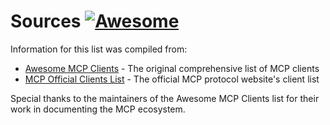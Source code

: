 # Sources [![Awesome](https://awesome.re/badge.svg)](https://awesome.re)

Information for this list was compiled from:

- [Awesome MCP Clients](https://github.com/punkpeye/awesome-mcp-clients) - The original comprehensive list of MCP clients
- [MCP Official Clients List](https://modelcontextprotocol.io/clients) - The official MCP protocol website's client list

Special thanks to the maintainers of the Awesome MCP Clients list for their work in documenting the MCP ecosystem.